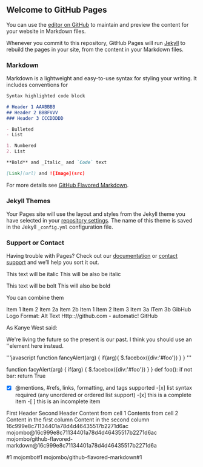 ## Welcome to GitHub Pages

You can use the [editor on GitHub](https://github.com/sj1kim/sj1kim.github.io/edit/master/index.md) to maintain and preview the content for your website in Markdown files.

Whenever you commit to this repository, GitHub Pages will run [Jekyll](https://jekyllrb.com/) to rebuild the pages in your site, from the content in your Markdown files.

### Markdown

Markdown is a lightweight and easy-to-use syntax for styling your writing. It includes conventions for

```markdown
Syntax highlighted code block

# Header 1 AAABBBB
## Header 2 BBBFVVV
### Header 3 CCCDDDDD

- Bulleted
- List

1. Numbered
2. List

**Bold** and _Italic_ and `Code` text

[Link](url) and ![Image](src)
```

For more details see [GitHub Flavored Markdown](https://guides.github.com/features/mastering-markdown/).

### Jekyll Themes

Your Pages site will use the layout and styles from the Jekyll theme you have selected in your [repository settings](https://github.com/sj1kim/sj1kim.github.io/settings). The name of this theme is saved in the Jekyll `_config.yml` configuration file.

### Support or Contact

Having trouble with Pages? Check out our [documentation](https://help.github.com/categories/github-pages-basics/) or [contact support](https://github.com/contact) and we’ll help you sort it out.

This text will be italic This will be also be italic

This text will be bolt This will also be bold

You can combine them

Item 1
Item 2
Item 2a
Item 2b
Item 1
Item 2
Item 3
Item 3a
ITem 3b GibHub Logo Format: Alt Text
Http:://github.com - automatic! GitHub

As Kanye West said:

We're living the future so the present is our past.
I think you should use an ''element here instead.

'''javascript function fancyAlert(arg) { if(arg){ $.facebox({div:'#foo'}) } } '''

function facyAlert(arg) {
  if(arg)  {
    $.facebox({div:'#foo'})
  }
}
def foo(): if not bar: return True

-[x] @mentions, #refs, links, formatting, and tags supported -[x] list syntax required (any unordered or ordered list support) -[x] this is a complete item -[ ] this is an incomplete item

First Header	Second Header
Content from cell 1	Contents from cell 2
Content in the first column	Content in the second column
16c999e8c71134401a78d4d46435517b2271d6ac mojombo@16c999e8c71134401a78d4d46435517b2271d6ac mojombo/github-flavored-markdown@16c999e8c71134401a78d4d46435517b2271d6a

#1 mojombo#1 mojombo/github-flavored-markdown#1

